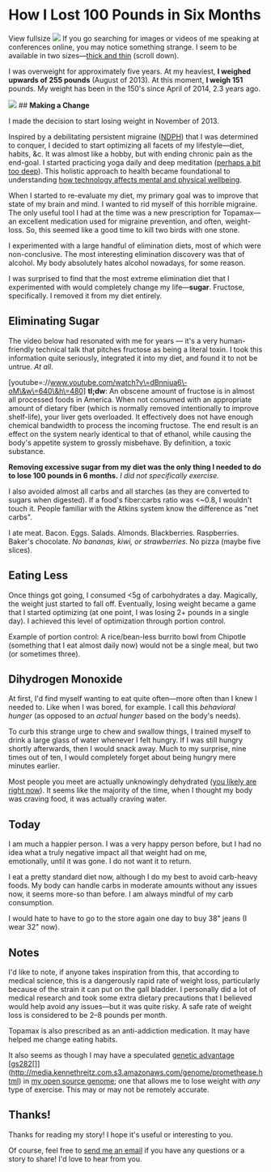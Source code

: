 # How I Lost 100 Pounds in Six Months

   View fullsize ![](http://images.squarespace-cdn.com/content/v1/665498111876725f7613f1e6/1719666467811-BFX9P0CZGYGC6CH0LV6L/19769-790ad-image-asset.jpeg)![]()   If you go searching for images or videos of me speaking at conferences online, you may notice something strange. I seem to be available in two sizes—[thick and thin](http://www.collegedaily.cn/blog/1153/) (scroll down).

 I was overweight for approximately five years. At my heaviest, **I weighed upwards of 255 pounds** (August of 2013\). At this moment, **I weigh 151** pounds. My weight has been in the 150's since April of 2014, 2\.3 years ago.

   [![](http://images.squarespace-cdn.com/content/v1/665498111876725f7613f1e6/1719666483227-6RYG5O8VKEWHLDB2OZ5I/5b156-7f6ee-image-asset.png)![]()](http://amzn.to/2abygC2)   ## **Making a Change**

 I made the decision to start losing weight in November of 2013\.

 Inspired by a debilitating persistent migraine ([NDPH](https://en.wikipedia.org/wiki/New_daily_persistent_headache)) that I was determined to conquer, I decided to start optimizing all facets of my lifestyle—diet, habits, \&c. It was almost like a hobby, but with ending chronic pain as the end\-goal. I started practicing yoga daily and deep meditation ([perhaps a bit too deep](/essays/2016-01-mentalhealtherror_an_exception_occurred)). This holistic approach to health became foundational to understanding [how technology affects mental and physical wellbeing](/essays/2025-08-26-algorithmic_mental_health_crisis). 

 When I started to re\-evaluate my diet, my primary goal was to improve that state of my brain and mind. I wanted to rid myself of this horrible migraine. The only useful tool I had at the time was a new prescription for Topamax—an excellent medication used for migraine prevention, and often, weight\-loss. So, this seemed like a good time to kill two birds with one stone. 

 I experimented with a large handful of elimination diets, most of which were non\-conclusive. The most interesting elimination discovery was that of alcohol. My body absolutely hates alcohol nowadays, for some reason.

 I was surprised to find that the most extreme elimination diet that I experimented with would completely change my life—**sugar**. Fructose, specifically. I removed it from my diet entirely.

 ## **Eliminating Sugar**

 The video below had resonated with me for years — it's a very human\-friendly technical talk that pitches fructose as being a literal toxin. I took this information quite seriously, integrated it into my diet, and found it to not be untrue. *At all*.

 \[youtube\=://www.youtube.com/watch?v\=dBnniua6\-oM\&w\=640\&h\=480] **tl;dw**: An obscene amount of fructose is in almost all processed foods in America. When not consumed with an appropriate amount of dietary fiber (which is normally removed intentionally to improve shelf\-life), your liver gets overloaded. It effectively does not have enough chemical bandwidth to process the incoming fructose. The end result is an effect on the system nearly identical to that of ethanol, while causing the body's appetite system to grossly misbehave. By definition, a toxic substance. 

 **Removing excessive sugar from my diet was the only thing I needed to do** **to lose 100 pounds in 6 months.** *I did not specifically exercise.*

 I also avoided almost all carbs and all starches (as they are converted to sugars when digested). If a food's fiber:carbs ratio was \<\~0\.8, I wouldn't touch it. People familiar with the Atkins system know the difference as "net carbs". 

 I ate meat. Bacon. Eggs. Salads. Almonds. Blackberries. Raspberries. Baker's chocolate. *No bananas, kiwi, or strawberries.* No pizza (maybe five slices). 

 ## **Eating Less**

 Once things got going, I consumed \<5g of carbohydrates a day. Magically, the weight just started to fall off. Eventually, losing weight became a game that I started optimizing (at one point, I was losing 2\+ pounds in a single day). I achieved this level of optimization through portion control. 

 Example of portion control: A rice/bean\-less burrito bowl from Chipotle (something that I eat almost daily now) would not be a single meal, but two (or sometimes three). 

 ## **Dihydrogen Monoxide**

 At first, I'd find myself wanting to eat quite often—more often than I knew I needed to. Like when I was bored, for example. I call this *behavioral hunger* (as opposed to an *actual hunger* based on the body's needs). 

 To curb this strange urge to chew and swallow things, I trained myself to drink a large glass of water whenever I felt hungry. If I was still hungry shortly afterwards, then I would snack away. Much to my surprise, nine times out of ten, I would completely forget about being hungry mere minutes earlier. 

 Most people you meet are actually unknowingly dehydrated ([you likely are right now](http://www.medicaldaily.com/75-americans-may-suffer-chronic-dehydration-according-doctors-247393)). It seems like the majority of the time, when I thought my body was craving food, it was actually craving water. 

 ## **Today**

 I am much a happier person. I was a very happy person before, but I had no idea what a truly negative impact all that weight had on me, emotionally, until it was gone. I do not want it to return. 

 I eat a pretty standard diet now, although I do my best to avoid carb\-heavy foods. My body can handle carbs in moderate amounts without any issues now, it seems more\-so than before. I am always mindful of my carb consumption.

 I would hate to have to go to the store again one day to buy 38" jeans (I wear 32" now). 

 ## **Notes**

 I'd like to note, if anyone takes inspiration from this, that according to medical science, this is a dangerously rapid rate of weight loss, particularly because of the strain it can put on the gall bladder. I personally did a lot of medical research and took some extra dietary precautions that I believed would help avoid any issues—but it was quite risky. A safe rate of weight loss is considered to be 2–8 pounds per month.

 Topamax is also prescribed as an anti\-addiction medication. It may have helped me change eating habits. 

 It also seems as though I may have a speculated [genetic advantage \[](http://media.kennethreitz.com.s3.amazonaws.com/genome/promethease.html)[gs282](http://www.snpedia.com/index.php/gs282)[]](http://media.kennethreitz.com.s3.amazonaws.com/genome/promethease.html) in [my open source genome](https://github.com/kennethreitz/genome); one that allows me to lose weight with *any* type of exercise. This may or may not be remotely accurate.

 ## Thanks!

 Thanks for reading my story! I hope it's useful or interesting to you.

 Of course, feel free to [send me an email](mailto:me@kennethreitz.org) if you have any questions or a story to share! I'd love to hear from you.

 

 